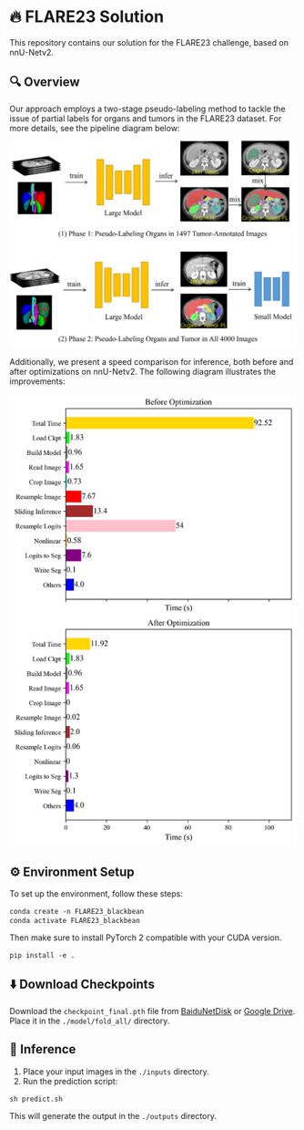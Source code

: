 # 🔥 FLARE23 Solution

This repository contains our solution for the FLARE23 challenge, based on nnU-Netv2.

## 🔍 Overview

Our approach employs a two-stage pseudo-labeling method to tackle the issue of partial labels for organs and tumors in the FLARE23 dataset. For more details, see the pipeline diagram below:

<img src="./assets/pipeline.png" alt="Pipeline" width="600"/>

Additionally, we present a speed comparison for inference, both before and after optimizations on nnU-Netv2. The following diagram illustrates the improvements:

<img src="./assets/efficiency.png" alt="Efficiency Comparison" width="600"/>

## ⚙️ Environment Setup

To set up the environment, follow these steps:

```
conda create -n FLARE23_blackbean
conda activate FLARE23_blackbean
```
Then make sure to install PyTorch 2 compatible with your CUDA version.
```
pip install -e .
```

## ⬇️ Download Checkpoints

Download the `checkpoint_final.pth` file from [BaiduNetDisk](https://pan.baidu.com/s/1Nt_ZD2lyp4mS9UA5Xeajuw?pwd=jip3) or [Google Drive](https://drive.google.com/drive/folders/1EpEfO9iz3a2NaCzE6FruD9dw2nCO91_q). Place it in the `./model/fold_all/` directory.

## 🚀 Inference

1. Place your input images in the `./inputs` directory.
2. Run the prediction script:

```
sh predict.sh
```

This will generate the output in the `./outputs` directory.
